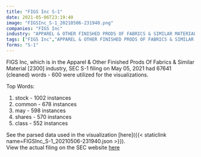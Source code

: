 ```yaml
---
title: "FIGS Inc S-1"
date: 2021-05-06T23:19:40
image: "FIGSInc_S-1_20210506-231940.png"
companies: "FIGS Inc"
industry: "APPAREL & OTHER FINISHED PRODS OF FABRICS & SIMILAR MATERIAL"
tags: ["FIGS Inc","APPAREL & OTHER FINISHED PRODS OF FABRICS & SIMILAR MATERIAL","05-05-2021","S-1"]
forms: "S-1"
---
```

FIGS Inc, which is in the Apparel & Other Finished Prods Of Fabrics & Similar Material [2300] industry, SEC S-1 filing on May 05, 2021 had 67641 (cleaned) words - 600 were utilized for the visualizations.

Top Words:
1. stock - 1002 instances
2. common - 678 instances
3. may - 598 instances
4. shares - 570 instances
5. class - 552 instances


See the parsed data used in the visualization [here]({{< staticlink name=FIGSInc_S-1_20210506-231940.json >}}).  
View the actual filing on the SEC website [here](https://www.sec.gov/Archives/edgar/data/1846576/0001193125-21-151936.txt)